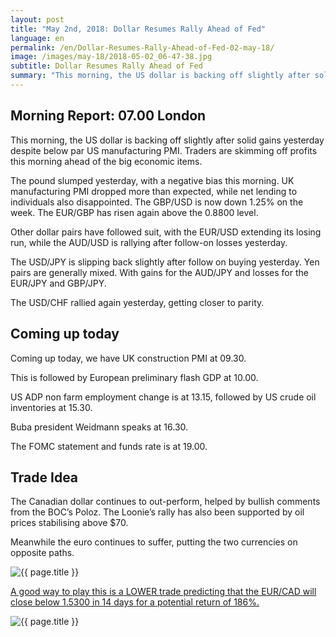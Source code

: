 ```yaml
---
layout: post
title: "May 2nd, 2018: Dollar Resumes Rally Ahead of Fed"
language: en
permalink: /en/Dollar-Resumes-Rally-Ahead-of-Fed-02-may-18/
image: /images/may-18/2018-05-02_06-47-38.jpg
subtitle: Dollar Resumes Rally Ahead of Fed
summary: "This morning, the US dollar is backing off slightly after solid gains yesterday despite below par US manufacturing PMI. Traders are skimming off profits this morning ahead of the big economic items"
---
```

## Morning Report: 07.00 London

This morning, the US dollar is backing off slightly after solid gains yesterday despite below par US manufacturing PMI. Traders are skimming off profits this morning ahead of the big economic items. 

The pound slumped yesterday, with a negative bias this morning. UK manufacturing PMI dropped more than expected, while net lending to individuals also disappointed. The GBP/USD is now down 1.25% on the week. The EUR/GBP has risen again above the 0.8800 level. 

Other dollar pairs have followed suit, with the EUR/USD extending its losing run, while the AUD/USD is rallying after follow-on losses yesterday. 

The USD/JPY is slipping back slightly after follow on buying yesterday. Yen pairs are generally mixed. With gains for the AUD/JPY and losses for the EUR/JPY and GBP/JPY. 

The USD/CHF rallied again yesterday, getting closer to parity.  

## Coming up today

Coming up today, we have UK construction PMI at 09.30. 

This is followed by European preliminary flash GDP at 10.00. 

US ADP non farm employment change is at 13.15, followed by US crude oil inventories at 15.30. 

Buba president Weidmann speaks at 16.30. 

The FOMC statement and funds rate is at 19.00. 

## Trade Idea

The Canadian dollar continues to out-perform, helped by bullish comments from the BOC’s Poloz. The Loonie’s rally has also been supported by oil prices stabilising above $70. 

Meanwhile the euro continues to suffer, putting the two currencies on opposite paths.

<img class="post-image" src="{{ site.url }}/images/may-18/2018-05-02_06-47-38.jpg" alt="{{ page.title }}" title="{{ page.title }}">

<a href="%LINK%%?currency=GBP&market=forex&underlying=frxEURCAD&formname=higherlower&duration_amount=14&duration_units=d&expiry_type=duration&amount=10&amount_type=payout&barrier=1.5300" target="_blank" rel="noopener noreferrer nofollow">A good way to play this is a LOWER trade predicting that the EUR/CAD will close below 1.5300 in 14 days for a potential return of 186%.</a>

<img class="post-image" src="{{ site.url }}/images/may-18/2018-05-02_06-49-20.jpg" alt="{{ page.title }}" title="{{ page.title }}">

